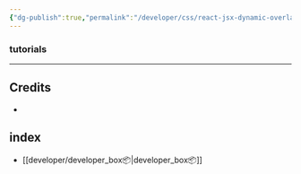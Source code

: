 ```yaml
---
{"dg-publish":true,"permalink":"/developer/css/react-jsx-dynamic-overlay-color/","dgPassFrontmatter":true}
---
```




### tutorials


---

## Credits
- 
## index
- [[developer/developer_box📦\|developer_box📦]]